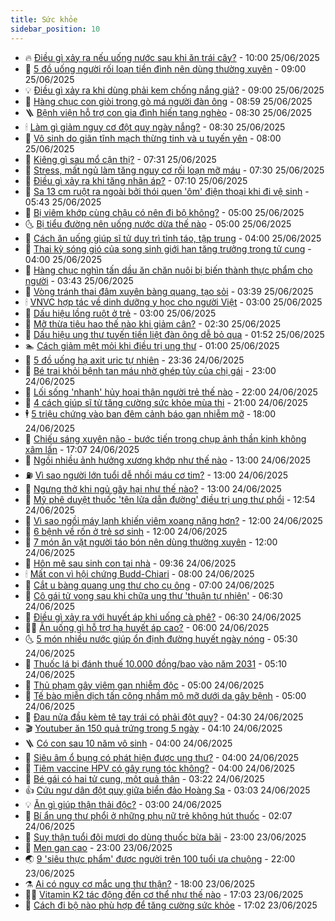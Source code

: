 ```yaml
---
title: Sức khỏe
sidebar_position: 10
---
```


<!-- vnexpress-suc-khoe:START -->
- 🔥 [Điều gì xảy ra nếu uống nước sau khi ăn trái cây?](https://vnexpress.net/dieu-gi-xay-ra-neu-uong-nuoc-sau-khi-an-trai-cay-4906005.html) - 10:00 25/06/2025
- 🥰 [5 đồ uống người rối loạn tiền đình nên dùng thường xuyên](https://vnexpress.net/5-do-uong-nguoi-roi-loan-tien-dinh-nen-dung-thuong-xuyen-4906124.html) - 09:00 25/06/2025
- 💡 [Điều gì xảy ra khi dùng phải kem chống nắng giả?](https://vnexpress.net/dieu-gi-xay-ra-khi-dung-phai-kem-chong-nang-gia-4906109.html) - 09:00 25/06/2025
- 🤗 [Hàng chục con giòi trong gò má người đàn ông](https://vnexpress.net/hang-chuc-con-gioi-trong-go-ma-nguoi-dan-ong-4906112.html) - 08:59 25/06/2025
- 🪜 [Bệnh viện hỗ trợ con gia đình hiến tạng nghèo](https://vnexpress.net/benh-vien-ho-tro-con-gia-dinh-hien-tang-ngheo-4906077.html) - 08:30 25/06/2025
- 🕯 [Làm gì giảm nguy cơ đột quỵ ngày nắng?](https://vnexpress.net/lam-gi-giam-nguy-co-dot-quy-ngay-nang-4906062.html) - 08:30 25/06/2025
- 🤭 [Vô sinh do giãn tĩnh mạch thừng tinh và u tuyến yên](https://vnexpress.net/vo-sinh-do-gian-tinh-mach-thung-tinh-va-u-tuyen-yen-4906032.html) - 08:00 25/06/2025
- 👀 [Kiêng gì sau mổ cận thị?](https://vnexpress.net/kieng-gi-sau-mo-can-thi-4906098.html) - 07:31 25/06/2025
- 🌋 [Stress, mất ngủ làm tăng nguy cơ rối loạn mỡ máu](https://vnexpress.net/stress-mat-ngu-lam-tang-nguy-co-roi-loan-mo-mau-4906111.html) - 07:30 25/06/2025
- 🫶 [Điều gì xảy ra khi tăng nhãn áp?](https://vnexpress.net/dieu-gi-xay-ra-khi-tang-nhan-ap-4906092.html) - 07:10 25/06/2025
- 🦆 [Sa 13 cm ruột ra ngoài bởi thói quen &#39;ôm&#39; điện thoại khi đi vệ sinh](https://vnexpress.net/sa-13-cm-ruot-ra-ngoai-boi-thoi-quen-om-dien-thoai-khi-di-ve-sinh-4905776.html) - 05:43 25/06/2025
- 🚀 [Bị viêm khớp cùng chậu có nên đi bộ không?](https://vnexpress.net/bi-viem-khop-cung-chau-co-nen-di-bo-khong-4906036.html) - 05:00 25/06/2025
- 🌜 [Bị tiểu đường nên uống nước dừa thế nào](https://vnexpress.net/bi-tieu-duong-nen-uong-nuoc-dua-the-nao-4906012.html) - 05:00 25/06/2025
- 🧰 [Cách ăn uống giúp sĩ tử duy trì tỉnh táo, tập trung](https://vnexpress.net/cach-an-uong-giup-si-tu-duy-tri-tinh-tao-tap-trung-4905477.html) - 04:00 25/06/2025
- 💫 [Thai kỳ sóng gió của song sinh giới hạn tăng trưởng trong tử cung](https://vnexpress.net/thai-ky-song-gio-cua-song-sinh-gioi-han-tang-truong-trong-tu-cung-4905866.html) - 04:00 25/06/2025
- 🌝 [Hàng chục nghìn tấn dầu ăn chăn nuôi bị biến thành thực phẩm cho người](https://vnexpress.net/hang-chuc-nghin-tan-dau-an-chan-nuoi-bi-bien-thanh-thuc-pham-cho-nguoi-4905870.html) - 03:43 25/06/2025
- 🗽 [Vòng tránh thai đâm xuyên bàng quang, tạo sỏi](https://vnexpress.net/vong-tranh-thai-dam-xuyen-bang-quang-tao-soi-4905894.html) - 03:39 25/06/2025
- 🕯 [VNVC hợp tác về dinh dưỡng y học cho người Việt](https://vnexpress.net/vnvc-hop-tac-ve-dinh-duong-y-hoc-cho-nguoi-viet-4905941.html) - 03:00 25/06/2025
- 🦅 [Dấu hiệu lồng ruột ở trẻ](https://vnexpress.net/dau-hieu-long-ruot-o-tre-4905925.html) - 03:00 25/06/2025
- 🦆 [Mỡ thừa tiêu hao thế nào khi giảm cân?](https://vnexpress.net/mo-thua-tieu-hao-the-nao-khi-giam-can-4905895.html) - 02:30 25/06/2025
- 🎊 [Dấu hiệu ung thư tuyến tiền liệt đàn ông dễ bỏ qua](https://vnexpress.net/suc-khoe-cam-nang-dau-hieu-ung-thu-tuyen-tien-liet-dan-ong-de-bo-qua-4905740.html) - 01:52 25/06/2025
- 🏊 [Cách giảm mệt mỏi khi điều trị ung thư](https://vnexpress.net/cach-giam-met-moi-khi-dieu-tri-ung-thu-4905816.html) - 01:00 25/06/2025
- 📝 [5 đồ uống hạ axit uric tự nhiên](https://vnexpress.net/suc-khoe-cam-nang-5-do-uong-ha-axit-uric-tu-nhien-4905468.html) - 23:36 24/06/2025
- 💯 [Bé trai khỏi bệnh tan máu nhờ ghép tủy của chị gái](https://vnexpress.net/be-trai-khoi-benh-tan-mau-nho-ghep-tuy-cua-chi-gai-4904894.html) - 23:00 24/06/2025
- 🌊 [Lối sống &#39;nhanh&#39; hủy hoại thận người trẻ thế nào](https://vnexpress.net/loi-song-nhanh-huy-hoai-than-nguoi-tre-the-nao-4904409.html) - 22:00 24/06/2025
- 🚀 [4 cách giúp sĩ tử tăng cường sức khỏe mùa thi](https://vnexpress.net/4-cach-giup-si-tu-tang-cuong-suc-khoe-mua-thi-4905504.html) - 21:00 24/06/2025
- 🕴 [5 triệu chứng vào ban đêm cảnh báo gan nhiễm mỡ](https://vnexpress.net/suc-khoe-cam-nang-5-trieu-chung-vao-ban-dem-canh-bao-gan-nhiem-mo-4905565.html) - 18:00 24/06/2025
- 🗽 [Chiếu sáng xuyên não - bước tiến trong chụp ảnh thần kinh không xâm lấn](https://vnexpress.net/chieu-sang-xuyen-nao-buoc-tien-trong-chup-anh-than-kinh-khong-xam-lan-4905558.html) - 17:07 24/06/2025
- 🎡 [Ngồi nhiều ảnh hưởng xương khớp như thế nào](https://vnexpress.net/ngoi-nhieu-anh-huong-xuong-khop-nhu-the-nao-4905702.html) - 13:00 24/06/2025
- ⛽️ [Vì sao người lớn tuổi dễ nhồi máu cơ tim?](https://vnexpress.net/vi-sao-nguoi-lon-tuoi-de-nhoi-mau-co-tim-4905689.html) - 13:00 24/06/2025
- 🦆 [Ngưng thở khi ngủ gây hại như thế nào?](https://vnexpress.net/ngung-tho-khi-ngu-gay-hai-nhu-the-nao-4905672.html) - 13:00 24/06/2025
- 🤩 [Mỹ phê duyệt thuốc &#39;tên lửa dẫn đường&#39; điều trị ung thư phổi](https://vnexpress.net/my-phe-duyet-thuoc-ten-lua-dan-duong-dieu-tri-ung-thu-phoi-4905753.html) - 12:54 24/06/2025
- 🦒 [Vì sao ngồi máy lạnh khiến viêm xoang nặng hơn?](https://vnexpress.net/vi-sao-ngoi-may-lanh-khien-viem-xoang-nang-hon-4905680.html) - 12:00 24/06/2025
- 💫 [6 bệnh về rốn ở trẻ sơ sinh](https://vnexpress.net/6-benh-ve-ron-o-tre-so-sinh-4905627.html) - 12:00 24/06/2025
- 🐘 [7 món ăn vặt người táo bón nên dùng thường xuyên](https://vnexpress.net/7-mon-an-vat-nguoi-tao-bon-nen-dung-thuong-xuyen-4905476.html) - 12:00 24/06/2025
- 🚀 [Hôn mê sau sinh con tại nhà](https://vnexpress.net/hon-me-sau-sinh-con-tai-nha-4905697.html) - 09:36 24/06/2025
- 🕯 [Mất con vì hội chứng Budd-Chiari](https://vnexpress.net/mat-con-vi-hoi-chung-budd-chiari-4905378.html) - 08:00 24/06/2025
- 🦏 [Cắt u bàng quang ung thư cho cụ ông](https://vnexpress.net/cat-u-bang-quang-ung-thu-cho-cu-ong-4905585.html) - 07:00 24/06/2025
- 🦄 [Cô gái tử vong sau khi chữa ung thư &#39;thuận tự nhiên&#39;](https://vnexpress.net/co-gai-tu-vong-sau-khi-chua-ung-thu-thuan-tu-nhien-4905576.html) - 06:30 24/06/2025
- 🦒 [Điều gì xảy ra với huyết áp khi uống cà phê?](https://vnexpress.net/dieu-gi-xay-ra-voi-huyet-ap-khi-uong-ca-phe-4905550.html) - 06:30 24/06/2025
- 👨‍🏫 [Ăn uống gì hỗ trợ hạ huyết áp cao?](https://vnexpress.net/an-uong-gi-ho-tro-ha-huyet-ap-cao-4905562.html) - 06:00 24/06/2025
- 🌜 [5 món nhiều nước giúp ổn định đường huyết ngày nóng](https://vnexpress.net/5-mon-nhieu-nuoc-giup-on-dinh-duong-huyet-ngay-nong-4905473.html) - 05:30 24/06/2025
- 🚀 [Thuốc lá bị đánh thuế 10.000 đồng/bao vào năm 2031](https://vnexpress.net/thuoc-la-bi-danh-thue-10-000-dong-bao-vao-nam-2031-4905522.html) - 05:10 24/06/2025
- 💃 [Thủ phạm gây viêm gan nhiễm độc](https://vnexpress.net/thu-pham-gay-viem-gan-nhiem-doc-4905557.html) - 05:00 24/06/2025
- 💯 [Tế bào miễn dịch tấn công nhầm mô mỡ dưới da gây bệnh](https://vnexpress.net/te-bao-mien-dich-tan-cong-nham-mo-mo-duoi-da-gay-benh-4905500.html) - 05:00 24/06/2025
- 🤔 [Đau nửa đầu kèm tê tay trái có phải đột quỵ?](https://vnexpress.net/dau-nua-dau-kem-te-tay-trai-co-phai-dot-quy-4905517.html) - 04:30 24/06/2025
- 🎬 [Youtuber ăn 150 quả trứng trong 5 ngày](https://vnexpress.net/youtuber-an-150-qua-trung-trong-5-ngay-4905322.html) - 04:10 24/06/2025
- 🪜 [Có con sau 10 năm vô sinh](https://vnexpress.net/co-con-sau-10-nam-vo-sinh-4905516.html) - 04:00 24/06/2025
- 🦣 [Siêu âm ổ bụng có phát hiện được ung thư?](https://vnexpress.net/sieu-am-o-bung-co-phat-hien-duoc-ung-thu-4905495.html) - 04:00 24/06/2025
- 🧐 [Tiêm vaccine HPV có gây rụng tóc không?](https://vnexpress.net/tiem-vaccine-hpv-co-gay-rung-toc-khong-4905451.html) - 04:00 24/06/2025
- 🤡 [Bé gái có hai tử cung, một quả thận](https://vnexpress.net/be-gai-co-hai-tu-cung-mot-qua-than-4905417.html) - 03:22 24/06/2025
- 👍 [Cứu ngư dân đột quỵ giữa biển đảo Hoàng Sa](https://vnexpress.net/cuu-ngu-dan-dot-quy-giua-bien-dao-hoang-sa-4905421.html) - 03:03 24/06/2025
- 💡 [Ăn gì giúp thận thải độc?](https://vnexpress.net/an-gi-giup-than-thai-doc-4905064.html) - 03:00 24/06/2025
- 💯 [Bí ẩn ung thư phổi ở những phụ nữ trẻ không hút thuốc](https://vnexpress.net/bi-an-ung-thu-phoi-o-nhung-phu-nu-tre-khong-hut-thuoc-4905320.html) - 02:07 24/06/2025
- 🧠 [Suy thận tuổi đôi mươi do dùng thuốc bừa bãi](https://vnexpress.net/suy-than-tuoi-doi-muoi-do-dung-thuoc-bua-bai-4899698.html) - 23:00 23/06/2025
- 🎡 [Men gan cao](https://vnexpress.net/suc-khoe/cam-nang/men-gan-cao-340) - 23:00 23/06/2025
- 🌏 [9 &#39;siêu thực phẩm&#39; được người trên 100 tuổi ưa chuộng](https://vnexpress.net/9-sieu-thuc-pham-duoc-nguoi-tren-100-tuoi-ua-chuong-4904405.html) - 22:00 23/06/2025
- ⚗️ [Ai có nguy cơ mắc ung thư thận?](https://vnexpress.net/suc-khoe-cam-nang-ai-co-nguy-co-mac-ung-thu-than-4905205.html) - 18:00 23/06/2025
- 👨‍🏫 [Vitamin K2 tác động đến cơ thể như thế nào](https://vnexpress.net/vitamin-k2-tac-dong-den-co-the-nhu-the-nao-4905293.html) - 17:03 23/06/2025
- 🤖 [Cách đi bộ nào phù hợp để tăng cường sức khỏe](https://vnexpress.net/cach-di-bo-nao-phu-hop-de-tang-cuong-suc-khoe-4905000.html) - 17:02 23/06/2025<!-- vnexpress-suc-khoe:END -->
